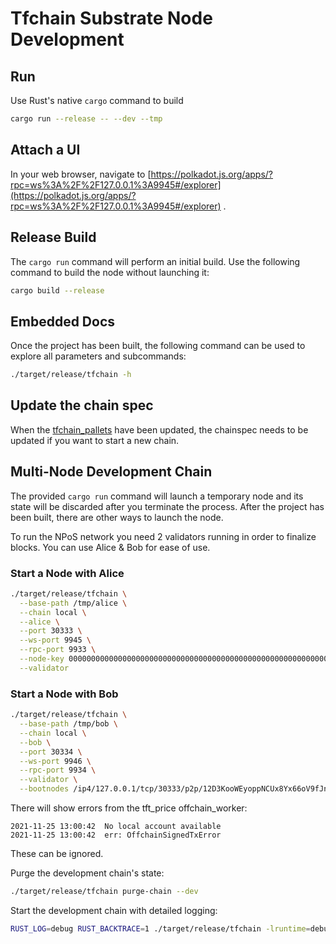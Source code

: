 # Tfchain Substrate Node Development

## Run

Use Rust's native `cargo` command to build

```sh
cargo run --release -- --dev --tmp
```

## Attach a UI

In your web browser, navigate to [https://polkadot.js.org/apps/?rpc=ws%3A%2F%2F127.0.0.1%3A9945#/explorer](https://polkadot.js.org/apps/?rpc=ws%3A%2F%2F127.0.0.1%3A9945#/explorer) .

## Release Build

The `cargo run` command will perform an initial build. Use the following command to build the node
without launching it:

```sh
cargo build --release
```

## Embedded Docs

Once the project has been built, the following command can be used to explore all parameters and
subcommands:

```sh
./target/release/tfchain -h
```

## Update the chain spec

When the [tfchain_pallets](https://github.com/threefoldtech/tfchain_pallets) have been updated, the chainspec needs to be updated if you want to start a new chain.

## Multi-Node Development Chain

The provided `cargo run` command will launch a temporary node and its state will be discarded after
you terminate the process. After the project has been built, there are other ways to launch the
node.

To run the NPoS network you need 2 validators running in order to finalize blocks. You can use Alice & Bob for ease of use.

### Start a Node with Alice

```sh
./target/release/tfchain \
  --base-path /tmp/alice \
  --chain local \
  --alice \
  --port 30333 \
  --ws-port 9945 \
  --rpc-port 9933 \
  --node-key 0000000000000000000000000000000000000000000000000000000000000001 \
  --validator
```

### Start a Node with Bob

```sh
./target/release/tfchain \
  --base-path /tmp/bob \
  --chain local \
  --bob \
  --port 30334 \
  --ws-port 9946 \
  --rpc-port 9934 \
  --validator \
  --bootnodes /ip4/127.0.0.1/tcp/30333/p2p/12D3KooWEyoppNCUx8Yx66oV9fJnriXwCcXwDDUA2kj6vnc6iDEp
```

There will show errors from the tft_price offchain_worker:

```log
2021-11-25 13:00:42  No local account available
2021-11-25 13:00:42  err: OffchainSignedTxError
```

These can be ignored.

Purge the development chain's state:

```sh
./target/release/tfchain purge-chain --dev
```

Start the development chain with detailed logging:

```sh
RUST_LOG=debug RUST_BACKTRACE=1 ./target/release/tfchain -lruntime=debug --dev
```
